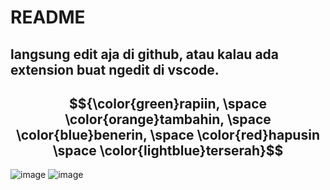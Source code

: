 # README
## langsung edit aja di github, atau kalau ada extension buat ngedit di vscode. 
## $${\color{green}rapiin, \space \color{orange}tambahin, \space \color{blue}benerin, \space \color{red}hapusin \space \color{lightblue}terserah}$$


![image](https://preview.redd.it/who-the-hell-actually-makes-these-boomer-gifs-v0-pjxzm0wk565c1.gif?width=220&auto=webp&s=96419833096036f65b83673e3e19406415290c1b) ![image](https://media.tenor.com/wujhfJnnMDkAAAAM/he-died-cat-falling-over.gif)
